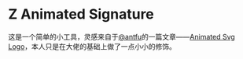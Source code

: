# Z Animated Signature

这是一个简单的小工具，灵感来自于[@antfu](https://antfu.me/)的一篇文章——[Animated Svg Logo](https://antfu.me/posts/animated-svg-logo)，本人只是在大佬的基础上做了一点小小的修饰。
